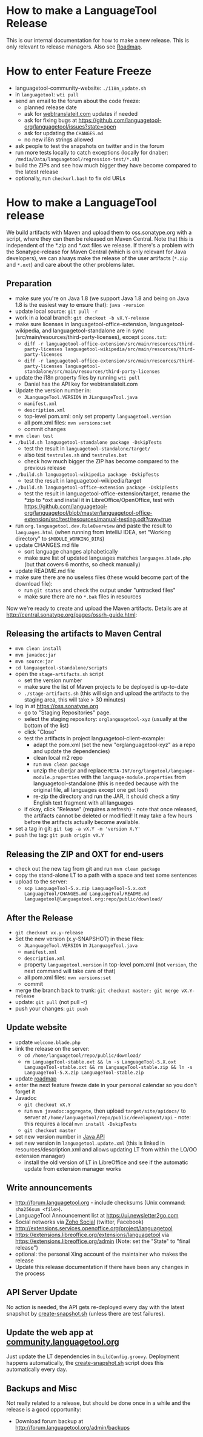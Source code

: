 # How to make a LanguageTool Release

This is our internal documentation for how to make a new release. This 
is only relevant to release managers. Also see [Roadmap](/roadmap).

# How to enter Feature Freeze

* languagetool-community-website: `./i18n_update.sh`
* in `languagetool`: `wti pull`
* send an email to the forum about the code freeze:
  * planned release date
  * ask for [webtranslateit.com](https://webtranslateit.com) updates if needed
  * ask for fixing bugs at <https://github.com/languagetool-org/languagetool/issues?state=open>  
  * ask for updating the `CHANGES.md`
  * no new i18n strings allowed
* ask people to test the snapshots on twitter and in the forum
* run more tests locally to catch exceptions (locally for dnaber: `/media/Data/languagetool/regression-test/*.sh`)
* build the ZIPs and see how much bigger they have become compared to the latest release
* optionally, run `checkurl.bash` to fix old URLs

# How to make a LanguageTool release

We build artifacts with Maven and upload them to oss.sonatype.org with 
a script, where they can then be released on Maven Central. Note that 
this is independent of the *.zip and *.oxt files we release. If there's 
a problem with the Sonatype-release for Maven Central (which is only 
relevant for Java developers), we can always make the release of the 
user artifacts (`*.zip` and `*.oxt`) and care about the other problems 
later.

## Preparation

* make sure you're on Java 1.8 (we support Java 1.8 and being on Java 1.8 is the easiest way to ensure that): `java -version`
* update local source: `git pull -r`
* work in a local branch: `git checkout -b vX.Y-release`
* make sure licenses in languagetool-office-extension, languagetool-wikipedia, and languagetool-standalone are in sync (src/main/resources/third-party-licenses), except `icons.txt`:
  * `diff -r languagetool-office-extension/src/main/resources/third-party-licenses languagetool-wikipedia/src/main/resources/third-party-licenses`
  * `diff -r languagetool-office-extension/src/main/resources/third-party-licenses languagetool-standalone/src/main/resources/third-party-licenses`
* update the i18n property files by running `wti pull`
  * Daniel has the API key for webtranslateit.com
* Update the version number in:
  * `JLanguageTool.VERSION` in `JLanguageTool.java`
  * `manifest.xml`
  * `description.xml`
  * top-level pom.xml: only set property `languagetool.version`
  * all pom.xml files: `mvn versions:set`
  * commit changes
* `mvn clean test`
* `./build.sh languagetool-standalone package -DskipTests`
  * test the result in `languagetool-standalone/target/`
  * also test `testrules.sh` and `testrules.bat`
  * check how much bigger the ZIP has become compared to the previous release
* `./build.sh languagetool-wikipedia package -DskipTests`
  * test the result in languagetool-wikipedia/target
* `./build.sh languagetool-office-extension package -DskipTests`
  * test the result in languagetool-office-extension/target, rename the *zip to *oxt and install it in LibreOffice/OpenOffice, test with <https://github.com/languagetool-org/languagetool/blob/master/languagetool-office-extension/src/test/resources/manual-testing.odt?raw=true>  
* run `org.languagetool.dev.RuleOverview` and paste the result to `languages.html` (when running from IntelliJ IDEA, set "Working directory" to `$MODULE_WORKING_DIR$`)
* update CHANGES.md file
  * sort language changes alphabetically
  * make sure list of updated languages matches `languages.blade.php` (but that covers 6 months, so check manually)
* update README.md file
* make sure there are no useless files (these would become part of the download file):
  * run `git status` and check the output under "untracked files"
  * make sure there are no `*.bak` files in resources

Now we're ready to create and upload the Maven artifacts. Details are 
at <http://central.sonatype.org/pages/ossrh-guide.html>:

## Releasing the artifacts to Maven Central

* `mvn clean install`
* `mvn javadoc:jar`
* `mvn source:jar`
* `cd languagetool-standalone/scripts`
* open the `stage-artifacts.sh` script
  * set the version number
  * make sure the list of Maven projects to be deployed is up-to-date
  * `./stage-artifacts.sh` (this will sign and upload the artifacts to the staging area, this will take > 30 minutes)
* log in at <https://oss.sonatype.org>  
  * go to "Staging Repositories" page.
  * select the staging repository: `orglanguagetool-xyz` (usually at the bottom of the list)
  * click "Close"
  * test the artifacts in project languagetool-client-example:
    * adapt the pom.xml (set the new "orglanguagetool-xyz" as a repo and update the dependencies)
    * clean local m2 repo
    * run `mvn clean package`
    * unzip the uberjar and replace `META-INF/org/langetool/language-module.properties` with the
      `language-module.properties` from languagetool-standalone (this is needed because with the original
       file, all languages except one get lost)
    * re-zip the directory and run the JAR, it should check a tiny English text fragment with all languages
  * if okay, click "Release" (requires a refresh) - note that once released, the artifacts cannot be deleted or modified! It may take a few hours before the artifacts actually become available.
* set a tag in git: `git tag -a vX.Y -m 'version X.Y'`
* push the tag: `git push origin vX.Y`

## Releasing the ZIP and OXT for end-users

* check out the new tag from git and run `mvn clean package`
* copy the stand-alone LT to a path with a space and test some sentences
* upload to the server:
  * `scp LanguageTool-5.x.zip LanguageTool-5.x.oxt LanguageTool/CHANGES.md LanguageTool/README.md languagetool@languagetool.org:repo/public/download/`

## After the Release

* `git checkout vx.y-release`
* Set the new version (x.y-SNAPSHOT) in these files:
  * `JLanguageTool.VERSION` in `JLanguageTool.java`
  * `manifest.xml`
  * `description.xml`
  * property `languagetool.version` in top-level pom.xml (not `version`, the next command will take care of that)
  * all pom.xml files: `mvn versions:set`
  * commit
* merge the branch back to trunk: `git checkout master; git merge vX.Y-release`
* update: `git pull` (not pull -r)
* push your changes: `git push`

## Update website

* update `welcome.blade.php`
* link the release on the server:
  * `cd /home/languagetool/repo/public/download/`
  * `rm LanguageTool-stable.oxt && ln -s LanguageTool-5.X.oxt LanguageTool-stable.oxt && rm LanguageTool-stable.zip && ln -s LanguageTool-5.X.zip LanguageTool-stable.zip`
*  update [roadmap](/roadmap)  
* enter the next feature freeze date in your personal calendar so you don't forget it
* Javadoc
  * `git checkout vX.Y`
  * run `mvn javadoc:aggregate`, then upload `target/site/apidocs/` to server at `/home/languagetool/repo/public/development/api` - note: this requires a local `mvn install -DskipTests`
  * `git checkout master`
* set new version number in [Java API](/java-api)  
* set new version in `languagetool.update.xml` (this is linked in resources/description.xml and allows updating LT from within the LO/OO extension manager)
  * install the old version of LT in LibreOffice and see if the automatic update from extension manager works

## Write announcements

* <http://forum.languagetool.org> - include checksums (Unix command: `sha256sum <file>`).
* LanguageTool Announcement list at <https://ui.newsletter2go.com>  
* Social networks via [Zoho Social](https://www.zoho.eu/social/login.html#home) (twitter, Facebook)
* <http://extensions.services.openoffice.org/project/languagetool>  
* <https://extensions.libreoffice.org/extensions/languagetool>   via <https://extensions.libreoffice.org/admin>   (Note: set the "State" to "final release")
* optional: the personal Xing account of the maintainer who makes the release
* Update this release documentation if there have been any changes in the process

## API Server Update

No action is needed, the API gets re-deployed every day with the latest 
snapshot by 
[create-snapshot.sh](https://github.com/languagetool-org/languagetool-website/blob/master/create-snapshot.sh) 
(unless there are test failures).

## Update the web app at [community.languagetool.org](http://community.languagetool.org)

Just update the LT dependencies in `BuildConfig.groovy`. Deployment 
happens automatically, the 
[create-snapshot.sh](https://github.com/languagetool-org/languagetool-website-2018/blob/master/create-snapshot.sh) 
script does this automatically every day.
  
## Backups and Misc

Not really related to a release, but should be done once in a while and the release is a good opportunity:

* Download forum backup at <http://forum.languagetool.org/admin/backups>  
